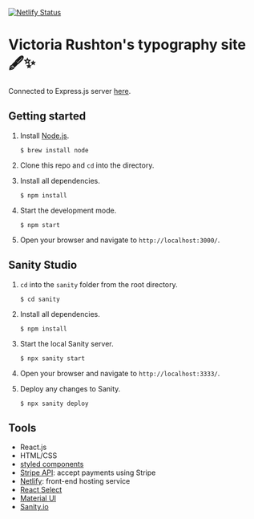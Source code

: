 [![Netlify Status](https://api.netlify.com/api/v1/badges/24a9ab91-ba5d-416e-92e4-a8ea8d17f6f6/deploy-status)](https://app.netlify.com/sites/victoria-rushton/deploys)

# Victoria Rushton's typography site 🖋✨

Connected to Express.js server [here](https://github.com/isabelxklee/victoria-rushton-express).

## Getting started

1. Install [Node.js](https://www.npmjs.com/get-npm).

   `$ brew install node`

2. Clone this repo and `cd` into the directory.
3. Install all dependencies.

   `$ npm install`

4. Start the development mode.

   `$ npm start`

5. Open your browser and navigate to `http://localhost:3000/`.

## Sanity Studio

1. `cd` into the `sanity` folder from the root directory.

   `$ cd sanity`

2. Install all dependencies.

   `$ npm install`

3. Start the local Sanity server.

   `$ npx sanity start`

4. Open your browser and navigate to `http://localhost:3333/`.

5. Deploy any changes to Sanity.

   `$ npx sanity deploy`

## Tools

- React.js
- HTML/CSS
- [styled components](https://styled-components.com/)
- [Stripe API](https://stripe.com/docs/payments/accept-a-payment?platform=web&ui=checkout): accept payments using Stripe
- [Netlify](https://www.netlify.com): front-end hosting service
- [React Select](https://react-select.com/home)
- [Material UI](https://material-ui.com/components/slider/#continuous-sliders)
- [Sanity.io](https://www.sanity.io/)
